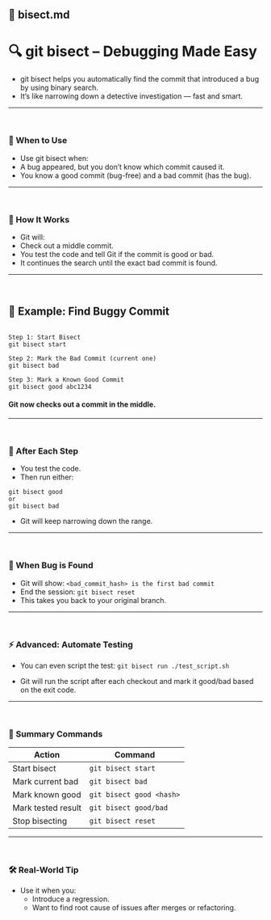 ## 📄 bisect.md
# 🔍 git bisect – Debugging Made Easy
- git bisect helps you automatically find the commit that introduced a bug by using binary search.
- It’s like narrowing down a detective investigation — fast and smart.

---
<br>

### 🧠 When to Use
- Use git bisect when:
- A bug appeared, but you don’t know which commit caused it.
- You know a good commit (bug-free) and a bad commit (has the bug).

---
<br>


### 🔁 How It Works
- Git will:
- Check out a middle commit.
- You test the code and tell Git if the commit is good or bad.
- It continues the search until the exact bad commit is found.

---
<br>

## 🧪 Example: Find Buggy Commit
```

Step 1: Start Bisect
git bisect start

Step 2: Mark the Bad Commit (current one)
git bisect bad

Step 3: Mark a Known Good Commit
git bisect good abc1234

```

#### Git now checks out a commit in the middle.


---
<br>

### 🧹 After Each Step

- You test the code.
- Then run either:
```
git bisect good
or
git bisect bad

```
- Git will keep narrowing down the range.

---
<br>


### 🎯 When Bug is Found
- Git will show:
  `<bad_commit_hash> is the first bad commit`
- End the session:
  `git bisect reset`
- This takes you back to your original branch.


 ---
 <br>

 ### ⚡ Advanced: Automate Testing

 - You can even script the test:
   `git bisect run ./test_script.sh`

- Git will run the script after each checkout and mark it good/bad based on the exit code.

---
<br>

### 📌 Summary Commands
| Action             | Command                  |
| ------------------ | ------------------------ |
| Start bisect       | `git bisect start`       |
| Mark current bad   | `git bisect bad`         |
| Mark known good    | `git bisect good <hash>` |
| Mark tested result | `git bisect good/bad`    |
| Stop bisecting     | `git bisect reset`       |

---
<br>

### 🛠️ Real-World Tip

- Use it when you:
   - Introduce a regression.
   - Want to find root cause of issues after merges or refactoring.

















